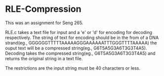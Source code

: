 # RLE-Compression

This was an assignment for Seng 265.

RLE.c takes a text file for input and a 'e' or 'd' for encoding for decoding respectively. The string of text for encoding should be in the from of a DNA strand(eg., GGGGGGTTTTTAAAAAGGGAAAAAATTTGGGTTTTAAAAA) the ouput text will be a compressed string(eg., G6T5A5G3A6T3G3T4A5). Decoding takes the compressed string(eg., G6T5A5G3A6T3G3T4A5) and returns the original string in a text file.

The restrictions are the input string must be 40 characters or less.
